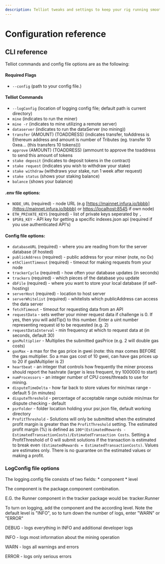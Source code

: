 ```yaml
---
description: Telliot tweaks and settings to keep your rig running smoothly.
---
```


# Configuration reference

## CLI reference

Telliot commands and config file options are as the following:

#### Required Flags <a id="docs-internal-guid-d1a57725-7fff-a753-9236-759dd3f42eed"></a>

* `--config` \(path to your config file.\)

#### Telliot Commands

* `--logConfig` \(location of logging config file; default path is current directory\)
* `mine` \(indicates to run the miner\)
* `mine -r` \(indicates to mine utilizing a remote server\)
* `dataserver` \(indicates to run the dataServer \(no mining\)\)
* `transfer` \(AMOUNT\) \(TOADDRESS\) \(indicates transfer, toAddress is Ethereum address and amount is number of Tributes \(eg. transfer 10 0xea... \(this transfers 10 tokens\)\)\)
* `approve` \(AMOUNT\) \(TOADDRESS\) \(ammount to approve the toaddress to send this amount of tokens
* `stake deposit` \(indicates to deposit tokens in the contract\)
* `stake request` \(indicates you wish to withdraw your stake\)
* `stake withdraw` \(withdraws your stake, run 1 week after request\)
* `stake status` \(shows your staking balance\)
* `balance` \(shows your balance\)

#### .env file options:

* `NODE_URL` \(required\) - node URL \(e.g [https://mainnet.infura.io/bbbb](https://mainnet.infura.io/bbbb) or [https://localhost:8545](https://localhost:8545) if own node\)
* `ETH_PRIVATE_KEYS` \(required\) - list of private keys seperated by `,`
* `$PSR$_KEY` - API key for getting a specific indexes.json api \(required if you use authenticated API's\)

#### Config file options:

* `databaseURL` \(required\) - where you are reading from for the server database \(if hosted\)
* `publicAddress` \(required\) - public address for your miner \(note, no 0x\)
* `ethClientTimeout` \(required\) - timeout for making requests from your node
* `trackerCycle` \(required\) - how often your database updates \(in seconds\)
* `trackers` \(required\) - which pieces of the database you update
* `dbFile` \(required\) - where you want to store your local database \(if self-hosting\)
* `serverHost` \(required\) - location to host server
* `serverWhitelist` \(required\) - whitelists which publicAddress can access the data server
* `fetchTimeout` - timeout for requesting data from an API
* `requestData` - sets wether your miner request data if challenge is 0.  If yes, then you will addTip\(\) to this number.  Enter a uint number representing request id to be requested \(e.g. 2\)
* `requestDataInterval` - min frequency at which to request data at \(in seconds, default 30\)
* `gasMultiplier` - Multiplies the submitted gasPrice \(e.g. 2 will double gas costs\)
* `gasMax` - a max for the gas price in gwei \(note: this max comes BEFORE the gas multiplier.  So a max gas cost of 10 gwei, can have gas prices up to 20 if gasMultiplier is 2\)
* `heartbeat` - an integer that controls how frequently the miner process should report the hashrate \(larger is less frequent, try 1000000 to start\)
* `numProcessors` - an integer number of CPU cores/threads to use for mining.
* `disputeTimeDelta` - how far back to store values for min/max range - default 5 \(in minutes\)
* `disputeThreshold` - percentage of acceptable range outside min/max for dispute checking - default
* `psrFolder` - folder location holding your psr.json file, default working directory
* `ProfitThreshold` - Solutions will only be submitted when the estimated profit margin is greater than the `ProfitThreshold` setting.  The estimated profit margin (%) is defined as `100*(EstimatedRewards - EstimatedTransactionCosts)/EstimatedTransaction Costs`.  Setting a ProfitThreshold of 0 will submit solutions if the transaction is estimated to break even `(EstimatedRewards = EstimatedTransactionCosts)`.   Values are estimates only.  There is no guarantee on the estimated values or making a profit.

### LogConfig file options

The logging.config file consists of two fields: \* component \* level

The component is the package.component combination.

E.G. the Runner component in the tracker package would be: tracker.Runner

To turn on logging, add the component and the according level. Note the default level is "INFO", so to turn down the number of logs, enter "WARN" or "ERROR"

DEBUG - logs everything in INFO and additional developer logs

INFO - logs most information about the mining operation

WARN - logs all warnings and errors

ERROR - logs only serious errors
